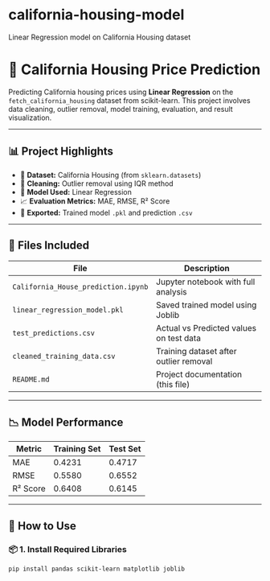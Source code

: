 # california-housing-model
Linear Regression model on California Housing dataset
# 🏡 California Housing Price Prediction

Predicting California housing prices using **Linear Regression** on the `fetch_california_housing` dataset from scikit-learn. This project involves data cleaning, outlier removal, model training, evaluation, and result visualization.

---

## 📊 Project Highlights

- 📌 **Dataset:** California Housing (from `sklearn.datasets`)
- 🧹 **Cleaning:** Outlier removal using IQR method
- 🧠 **Model Used:** Linear Regression
- 📈 **Evaluation Metrics:** MAE, RMSE, R² Score
- 💾 **Exported:** Trained model `.pkl` and prediction `.csv`

---

## 📁 Files Included

| File                          | Description                                 |
|------------------------------|---------------------------------------------|
| `California_House_prediction.ipynb` | Jupyter notebook with full analysis |
| `linear_regression_model.pkl` | Saved trained model using Joblib            |
| `test_predictions.csv`        | Actual vs Predicted values on test data     |
| `cleaned_training_data.csv`   | Training dataset after outlier removal      |
| `README.md`                   | Project documentation (this file)           |

---

## 📉 Model Performance

| Metric   | Training Set | Test Set |
|----------|--------------|----------|
| MAE      | 0.4231       | 0.4717   |
| RMSE     | 0.5580       | 0.6552   |
| R² Score | 0.6408       | 0.6145   |

---

## 🚀 How to Use

### 📦 1. Install Required Libraries
```bash
pip install pandas scikit-learn matplotlib joblib
